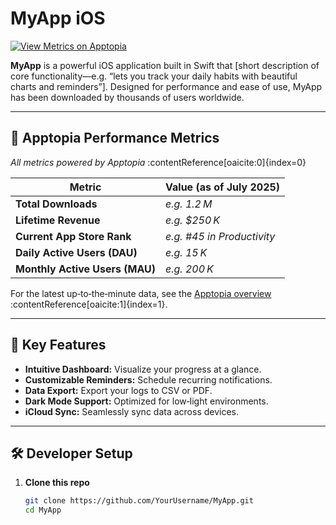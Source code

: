 # MyApp iOS

[![View Metrics on Apptopia](https://img.shields.io/badge/Apptopia-View%20Metrics-blue)](https://apptopia.com/ios/app/1505780196/about)

**MyApp** is a powerful iOS application built in Swift that [short description of core functionality—e.g. “lets you track your daily habits with beautiful charts and reminders”]. Designed for performance and ease of use, MyApp has been downloaded by thousands of users worldwide.

---

## 🚀 Apptopia Performance Metrics

_All metrics powered by Apptopia_ :contentReference[oaicite:0]{index=0}

| Metric                        | Value (as of July 2025)     |
|-------------------------------|-----------------------------|
| **Total Downloads**           | _e.g. 1.2 M_                |
| **Lifetime Revenue**          | _e.g. $250 K_               |
| **Current App Store Rank**    | _e.g. #45 in Productivity_  |
| **Daily Active Users (DAU)**  | _e.g. 15 K_                 |
| **Monthly Active Users (MAU)**| _e.g. 200 K_                |

For the latest up‑to‑the‑minute data, see the [Apptopia overview](https://apptopia.com/ios/app/1505780196/about) :contentReference[oaicite:1]{index=1}.

---

## 🔧 Key Features

- **Intuitive Dashboard:** Visualize your progress at a glance.  
- **Customizable Reminders:** Schedule recurring notifications.  
- **Data Export:** Export your logs to CSV or PDF.  
- **Dark Mode Support:** Optimized for low‑light environments.  
- **iCloud Sync:** Seamlessly sync data across devices.

---

## 🛠️ Developer Setup

1. **Clone this repo**  
   ```bash
   git clone https://github.com/YourUsername/MyApp.git
   cd MyApp
